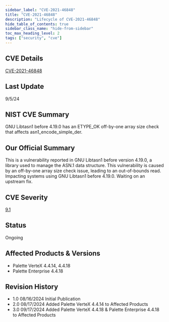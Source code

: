 ```yaml
---
sidebar_label: "CVE-2021-46848"
title: "CVE-2021-46848"
description: "Lifecycle of CVE-2021-46848"
hide_table_of_contents: true
sidebar_class_name: "hide-from-sidebar"
toc_max_heading_level: 2
tags: ["security", "cve"]
---
```


## CVE Details

[CVE-2021-46848](https://nvd.nist.gov/vuln/detail/CVE-2021-46848)

## Last Update

9/5/24

## NIST CVE Summary

GNU Libtasn1 before 4.19.0 has an ETYPE_OK off-by-one array size check that affects asn1_encode_simple_der.

## Our Official Summary

This is a vulnerability reported in GNU Libtasn1 before version 4.19.0, a library used to manage the ASN.1 data
structure. This vulnerability is caused by an off-by-one array size check issue, leading to an out-of-bounds read.
Impacting systems using GNU Libtasn1 before 4.19.0. Waiting on an upstream fix.

## CVE Severity

[9.1](https://nvd.nist.gov/vuln/detail/CVE-2021-46848)

## Status

Ongoing

## Affected Products & Versions

- Palette VerteX 4.4.14, 4.4.18  
- Palette Enterprise 4.4.18

## Revision History

- 1.0 08/16/2024 Initial Publication  
- 2.0 08/17/2024 Added Palette VerteX 4.4.14 to Affected Products  
- 3.0 09/17/2024 Added Palette VerteX 4.4.18 & Palette Enterprise 4.4.18 to Affected Products

